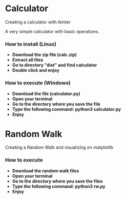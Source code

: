 # **Calculator** #
Creating a calculator with tkinter

A very simple calculator with basic operations.

### **How to install** (Linux) ###
* **Download the zip file (calc.zip)**
* **Extract all files**
* **Go to directory "dist" and find calculator**
* **Double click and enjoy**

### **How to execute** (Windows) ###
* **Download the file (calculator.py)**
* **Open your terminal**
* **Go to the directory where you save the file**
* **Type the following command: python3 calculator.py**
* **Enjoy**


# Random Walk #
Creating a Random Walk and visualizing on matplotlib

### **How to execute** ###
* **Download the random walk files**
* **Open your terminal**
* **Go to the directory where you save the files**
* **Type the following command: python3 rw.py**
* **Enjoy**
